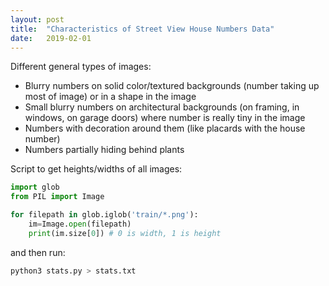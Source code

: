 ```yaml
---
layout: post
title:  "Characteristics of Street View House Numbers Data"
date:   2019-02-01
---
```


Different general types of images:

* Blurry numbers on solid color/textured backgrounds (number taking up most of image) or in a shape in the image
* Small blurry numbers on architectural backgrounds (on framing, in windows, on garage doors) where number is really tiny in the image
* Numbers with decoration around them (like placards with the house number)
* Numbers partially hiding behind plants

Script to get heights/widths of all images:

```python
import glob
from PIL import Image

for filepath in glob.iglob('train/*.png'):
	im=Image.open(filepath)
	print(im.size[0]) # 0 is width, 1 is height
```

and then run:

```bash
python3 stats.py > stats.txt
```

